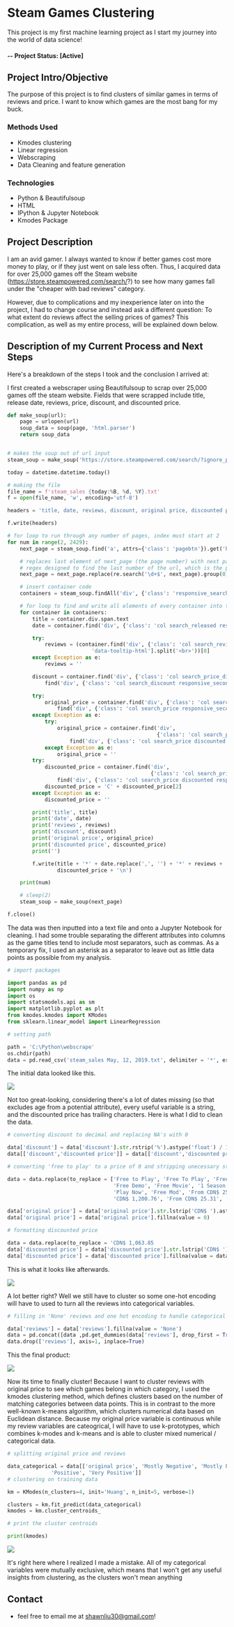 # Steam Games Clustering
This project is my first machine learning project as I start my journey into the world of data science!

#### -- Project Status: [Active]

## Project Intro/Objective
The purpose of this project is to find clusters of similar games in terms of reviews and price. I want to know which games are the most bang for my buck.

### Methods Used
* Kmodes clustering
* Linear regression
* Webscraping
* Data Cleaning and feature generation

### Technologies
* Python & Beautifulsoup
* HTML
* IPython & Jupyter Notebook
* Kmodes Package

## Project Description
I am an avid gamer. I always wanted to know if better games cost more money to play, or if they just went on sale less often. Thus, I acquired data for over 25,000 games off the Steam website (https://store.steampowered.com/search/?) to see how many games fall under the "cheaper with bad reviews" category. 

However, due to complications and my inexperience later on into the project, I had to change course and instead ask a different question: To what extent do reviews affect the selling prices of games? This complication, as well as my entire process, will be explained down below.

## Description of my Current Process and Next Steps
Here's a breakdown of the steps I took and the conclusion I arrived at:

I first created a webscraper using Beautifulsoup to scrap over 25,000 games off the steam website. Fields that were scrapped include title, release date, reviews, price, discount, and discounted price.

```python
def make_soup(url):
    page = urlopen(url)
    soup_data = soup(page, 'html.parser')
    return soup_data


# makes the soup out of url input
steam_soup = make_soup('https://store.steampowered.com/search/?ignore_preferences=1')

today = datetime.datetime.today()

# making the file
file_name = f'steam_sales {today:%B, %d, %Y}.txt'
f = open(file_name, 'w', encoding='utf-8')

headers = 'title, date, reviews, discount, original price, discounted price\n'

f.write(headers)

# for loop to run through any number of pages, index must start at 2
for num in range(2, 2429):
    next_page = steam_soup.find('a', attrs={'class': 'pagebtn'}).get('href')

    # replaces last element of next_page (the page number) with next page so it doesn't go back to previous page
    # regex designed to find the last number of the url, which is the page number
    next_page = next_page.replace(re.search('\d+$', next_page).group(0), str(num))

    # insert container code
    containers = steam_soup.findAll('div', {'class': 'responsive_search_name_combined'})

    # for loop to find and write all elements of every container into the csv
    for container in containers:
        title = container.div.span.text
        date = container.find('div', {'class': 'col search_released responsive_secondrow'}).text

        try:
            reviews = (container.find('div', {'class': 'col search_reviewscore responsive_secondrow'}).span[
                           'data-tooltip-html'].split('<br>'))[0]
        except Exception as e:
            reviews = ''

        discount = container.find('div', {'class': 'col search_price_discount_combined responsive_secondrow'}). \
            find('div', {'class': 'col search_discount responsive_secondrow'}).text.strip()

        try:
            original_price = container.find('div', {'class': 'col search_price_discount_combined responsive_secondrow'}). \
                find('div', {'class': 'col search_price responsive_secondrow'}).text.strip()
        except Exception as e:
            try:
                original_price = container.find('div',
                                                {'class': 'col search_price_discount_combined responsive_secondrow'}). \
                    find('div', {'class': 'col search_price discounted responsive_secondrow'}).span.strike.text
            except Exception as e:
                original_price = ''
        try:
            discounted_price = container.find('div',
                                              {'class': 'col search_price_discount_combined responsive_secondrow'}). \
                find('div', {'class': 'col search_price discounted responsive_secondrow'}).text.split('C')
            discounted_price = 'C' + discounted_price[2]
        except Exception as e:
            discounted_price = ''

        print('title', title)
        print('date', date)
        print('reviews', reviews)
        print('discount', discount)
        print('original price', original_price)
        print('discounted price', discounted_price)
        print('')

        f.write(title + '*' + date.replace(',', '') + '*' + reviews + '*' + discount + '*' + original_price + '*' +
                discounted_price + '\n')

    print(num)

    # sleep(2)
    steam_soup = make_soup(next_page)

f.close()
```
The data was then inputted into a text file and onto a Jupyter Notebook for cleaning. I had some trouble separating the different attributes into columns as the game titles tend to include most separators, such as commas. As a temporary fix, I used an asterisk as a separator to leave out as little data points as possible from my analysis.

```python
# import packages

import pandas as pd
import numpy as np
import os
import statsmodels.api as sm
import matplotlib.pyplot as plt
from kmodes.kmodes import KModes
from sklearn.linear_model import LinearRegression

# setting path

path = 'C:\Python\webscrape'
os.chdir(path) 
data = pd.read_csv('steam_sales May, 12, 2019.txt', delimiter = '*', error_bad_lines = False)
```
The initial data looked like this. 

![](images/initial%20data.PNG)

Not too great-looking, considering there's a lot of dates missing (so that excludes age from a potential attribute), every useful variable is a string, and the discounted price has trailing characters. Here is what I did to clean the data.

```python
# converting discount to decimal and replacing NA's with 0

data['discount'] = data['discount'].str.rstrip('%').astype('float') / 100.0 *(-1)
data[['discount','discounted price']] = data[['discount','discounted price']].fillna(value = 0)

# converting 'free to play' to a price of 0 and stripping unecessary strings from original price

data = data.replace(to_replace = ['Free to Play', 'Free To Play', 'Free', 'Play for Free!', 
                                  'Free Demo', 'Free Movie', '1 Season', 'Third-party',
                                  'Play Now', 'Free Mod', 'From CDN$ 25.60', 'Install',
                                  'CDN$ 1,200.76', 'From CDN$ 25.31', 'From CDN$ 19.20'], value = np.nan)

data['original price'] = data['original price'].str.lstrip('CDN$ ').astype('float')
data['original price'] = data['original price'].fillna(value = 0)

# formatting discounted price

data = data.replace(to_replace = 'CDN$ 1,063.85							', value = np.nan)
data['discounted price'] = data['discounted price'].str.lstrip('CDN$ ').str.rstrip('\t\t\t\t\t\t\t').astype('float')
data['discounted price'] = data['discounted price'].fillna(value = data['original price'])

```

This is what it looks like afterwards.

![](images/cleaned%20data.PNG)

A lot better right? Well we still have to cluster so some one-hot encoding will have to used to turn all the reviews into categorical variables.

```python
# filling in 'None' reviews and one hot encoding to handle categorical review variable

data['reviews'] = data['reviews'].fillna(value = 'None')
data = pd.concat([data ,pd.get_dummies(data['reviews'], drop_first = True)],axis=1)
data.drop(['reviews'], axis=1, inplace=True)
```
This the final product:

![](images/categorical%20data.PNG)

Now its time to finally cluster! Because I want to cluster reviews with original price to see which games belong in which category, I used the kmodes clustering method, which defines clusters based on the number of matching categories between data points. This is in contrast to the more well-known k-means algorithm, which clusters numerical data based on Euclidean distance. Because my original price variable is continuous while my review variables are cateogrical, I will have to use k-prototypes, which combines k-modes and k-means and is able to cluster mixed numerical / categorical data.

```python
# splitting original price and reviews

data_categorical = data[['original price', 'Mostly Negative', 'Mostly Positive', 'None', 'Overwhelmingly Positive',
              'Positive', 'Very Positive']]
# clustering on training data

km = KModes(n_clusters=4, init='Huang', n_init=5, verbose=1)

clusters = km.fit_predict(data_categorical)
kmodes = km.cluster_centroids_

# print the cluster centroids

print(kmodes)

```
![](images/kmodes.PNG)

It's right here where I realized I made a mistake. All of my categorical variables were mutually exclusive, which means that I won't get any useful insights from clustering, as the clusters won't mean anything

## Contact
* feel free to email me at shawnliu30@gmail.com!
